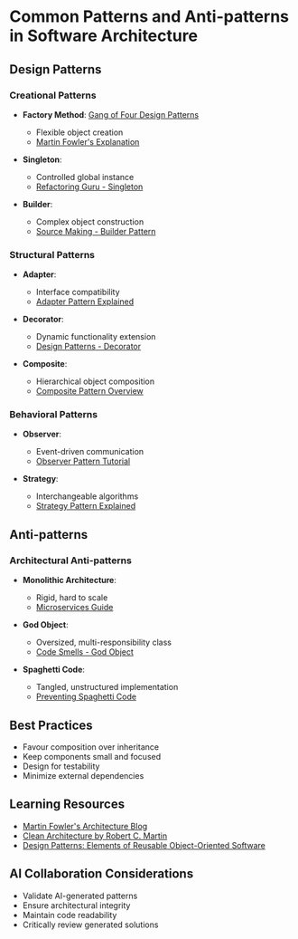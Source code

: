 # Common Patterns and Anti-patterns in Software Architecture

## Design Patterns
### Creational Patterns
- **Factory Method**: [Gang of Four Design Patterns](https://www.amazon.com/Design-Patterns-Elements-Reusable-Object-Oriented/dp/0201633610)
  - Flexible object creation
  - [Martin Fowler's Explanation](https://martinfowler.com/articles/creationalPatterns.html)

- **Singleton**: 
  - Controlled global instance
  - [Refactoring Guru - Singleton](https://refactoring.guru/design-patterns/singleton)

- **Builder**: 
  - Complex object construction
  - [Source Making - Builder Pattern](https://sourcemaking.com/design_patterns/builder)

### Structural Patterns
- **Adapter**: 
  - Interface compatibility
  - [Adapter Pattern Explained](https://www.baeldung.com/java-adapter-pattern)

- **Decorator**: 
  - Dynamic functionality extension
  - [Design Patterns - Decorator](https://www.tutorialspoint.com/design_pattern/decorator_pattern.htm)

- **Composite**: 
  - Hierarchical object composition
  - [Composite Pattern Overview](https://www.geeksforgeeks.org/composite-design-pattern/)

### Behavioral Patterns
- **Observer**: 
  - Event-driven communication
  - [Observer Pattern Tutorial](https://www.journaldev.com/1739/observer-design-pattern-in-java)

- **Strategy**: 
  - Interchangeable algorithms
  - [Strategy Pattern Explained](https://www.baeldung.com/java-strategy-pattern)

## Anti-patterns
### Architectural Anti-patterns
- **Monolithic Architecture**: 
  - Rigid, hard to scale
  - [Microservices Guide](https://microservices.io/post/microservices/2022/02/08/thats-not-microservices.html)

- **God Object**: 
  - Oversized, multi-responsibility class
  - [Code Smells - God Object](https://sourcemaking.com/refactoring/smells/large-class)

- **Spaghetti Code**: 
  - Tangled, unstructured implementation
  - [Preventing Spaghetti Code](https://www.toptal.com/software/predicting-spaghetti-code)

## Best Practices
- Favour composition over inheritance
- Keep components small and focused
- Design for testability
- Minimize external dependencies

## Learning Resources
- [Martin Fowler's Architecture Blog](https://martinfowler.com/architecture/)
- [Clean Architecture by Robert C. Martin](https://www.amazon.com/Clean-Architecture-Craftsmans-Software-Structure/dp/0134494164?&linkCode=ll1&tag=soneaca-20&linkId=fb2f76f0b846a8b61d98f09dd40d798e&language=en_US&ref_=as_li_ss_tl)
- [Design Patterns: Elements of Reusable Object-Oriented Software](https://www.amazon.com/Design-Patterns-Elements-Reusable-Object-Oriented/dp/B0C625HRLL?dib=eyJ2IjoiMSJ9.yI8BkTYntjHysk8RF1dYTW6IvmMwVSp8t8h_Cs5aen2hLWQFdK7nonmU_VDrjrpMtkU9rI8p-jcgVxdfMW_88xclv6jq90NAukRZ3-jJ1a-qfNROoGB7U9xHPecSgwnU33aeSPtZxypTU8kbjXOcNtnu6WxbywZM1rS80vZDKbWP6OsKoLrIAPGvinJkNAlW_8wu_Hr-Oyl1umgjikIfXmHlglSB8A92HjF6Pyb3ckE.E4Xcdf_2I5vvFk12phlsKiEajNkqu-tcvZ3WI13OPAc&dib_tag=se&keywords=Design+Patterns%3A+Elements+of+Reusable+Object-Oriented+Software&qid=1735831891&sr=8-4&linkCode=ll1&tag=soneaca-20&linkId=687c8ca592a447cab1edee1b53d5c22c&language=en_US&ref_=as_li_ss_tl)

## AI Collaboration Considerations
- Validate AI-generated patterns
- Ensure architectural integrity
- Maintain code readability
- Critically review generated solutions

